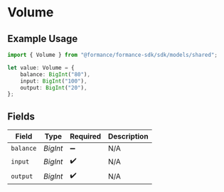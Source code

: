 # Volume

## Example Usage

```typescript
import { Volume } from "@formance/formance-sdk/sdk/models/shared";

let value: Volume = {
    balance: BigInt("80"),
    input: BigInt("100"),
    output: BigInt("20"),
};
```

## Fields

| Field              | Type               | Required           | Description        |
| ------------------ | ------------------ | ------------------ | ------------------ |
| `balance`          | *BigInt*           | :heavy_minus_sign: | N/A                |
| `input`            | *BigInt*           | :heavy_check_mark: | N/A                |
| `output`           | *BigInt*           | :heavy_check_mark: | N/A                |